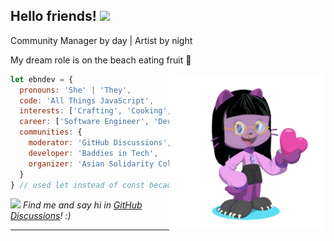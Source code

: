 <h2> Hello friends! <img src="https://media.giphy.com/media/mGcNjsfWAjY5AEZNw6/giphy.gif" width="50"></h2>

<p>Community Manager by day | Artist by night</p>
<p>My dream role is on the beach eating fruit 🍉</p>

<img align='right' src="https://github.com/ebndev/ebndev/blob/main/octocat.png" width="250">

```javascript
let ebndev = {
  pronouns: 'She' | 'They',
  code: 'All Things JavaScript',
  interests: ['Crafting', 'Cooking', 'Biking', 'Music'],
  career: ['Software Engineer', 'Developer Advocate', 'Community Manager'],
  communities: {
    moderator: 'GitHub Discussions',
    developer: 'Baddies in Tech',
    organizer: 'Asian Solidarity Collective'
  }
} // used let instead of const because I am forever changing and growing 🌿
```



<img src="https://media.giphy.com/media/LnQjpWaON8nhr21vNW/giphy.gif" width="50"> <em>Find me and say hi in <a href='https://github.com/orgs/community/discussions/' target='blank'>GitHub Discussions</a>! :)</em>

---
